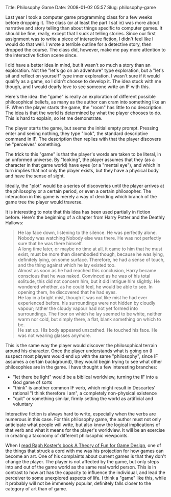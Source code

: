 Title: Philosophy Game
Date: 2008-01-02 05:57
Slug: philosophy-game

Last year I took a computer game programming class for a few weeks
before dropping it. The class (or at least the part I sat in) was more
about narrative and story telling than about things specific to computer
games. It should be fine, really, except that I suck at telling stories.
Since our first assignment was to write a piece of interactive fiction,
I didn't feel like I would do that well. I wrote a terrible outline for
a detective story, then dropped the course. The class did, however, make
me pay more attention to the interactive fiction scene since.

I did have a better idea in mind, but it wasn't so much a story than an
exploration. Not the "let's go on an adventure" type exploration, but a
"let's sit and reflect on yourself" type inner exploration. I wasn't
sure if it would qualify as a game, so I didn't choose to develop it.
The idea stuck with me though, and I would dearly love to see someone
write an IF with this.

Here's the idea: the "game" is really an exploration of different
possible philosophical beliefs, as many as the author can cram into
something like an IF. When the player starts the game, the "room" has
little to no description. The idea is that the world is determined by
what the player chooses to do. This is hard to explain, so let me
demonstrate.

The player starts the game, but seems the initial empty prompt. Pressing
enter and seeing nothing, they type "look", the standard descriptive
command in IF. The description then replies with that the player
discovers he "perceives" something.

The trick to this "game" is that the player's words are taken to be
literal, in an unformed universe. By "looking", the player assumes that
they (as a character in that game world) have eyes (or a "mental eye"),
and which in turn implies that not only the player exists, but they have
a physical body and have the sense of sight.

Ideally, the "plot" would be a series of discoveries until the player
arrives at the philosophy or a certain period, or even a certain
philosopher. The interaction in this game is merely a way of deciding
which branch of the game tree the player would traverse.

It is interesting to note that this idea has been used partially in
fiction before. Here's the beginning of a chapter from Harry Potter and
the Deathly Hallows:  

> He lay face down, listening to the silence. He was perfectly alone.
> Nobody was watching Nobody else was there. He was not perfectly sure
> that he was there himself.  
> A long time later, or maybe no time at all, it came to him that he
> must exist, must be more than disembodied though, because he was
> lying, definitely lying, on some surface. Therefore, he had a sense of
> touch, and the thing against which he lay existed too.  
> Almost as soon as he had reached this conclusion, Harry became
> conscious that he was naked. Convinced as he was of his total
> solitude, this did not concern him, but it did intrigue him slightly.
> He wondered whether, as he could feel, he would be able to see. In
> opening them, he discovered that he had eyes.  
> He lay in a bright mist, though it was not like mist he had ever
> experienced before. his surroundings were not hidden by cloudly
> vapour; rather the cloudy vapour had not yet formed into surroundings.
> The floor on which he lay seemed to be white, neither warm nor cold,
> but simply there, a flat, blank something on which to be.  
> He sat up. His body appeared unscathed. He touched his face. He was
> not wearing glasses anymore.
> </p>

This is the same way the player would discover the philosophical terrain
around his character. Once the player understands what is going on (I
suspect most players would end up with the same "philosophy", since IF
assumes a certain background), they would begin trying to see what other
philosophies are in the game. I have thought a few interesting branches:

-   "let there be light" would be a biblical worldview, turning the IF
    into a God game of sorts
-   "think" is another common IF verb, which might result in Descartes'
    rational "I think therefore I am", a completely non-physical
    existence
-   "quit" or something similar, firmly setting the world as artificial
    and voluntary

Interactive fiction is always hard to write, especially when the verbs
are numerous in this case. For this philosophy game, the author must not
only anticipate what people will write, but also know the logical
implications of that verb and what it means for the player's worldview.
It will be an exercise in creating a taxonomy of different philosophic
viewpoints.

When I [read Raph Koster's book A Theory of Fun for Game
Design](http://justinnhli.com/posts/2007/11/fun-in-games.html), one of
the things that struck a cord with me was his projection for how games
can become an art. One of his complaints about current games is that
they don't change the player. The player is not affected by the game,
but only steps into and out of the game world as the same real world
person. This is in contrast to how art has the capacity to influence the
individual, and lead the perceiver to some unexplored aspects of life. I
think a "game" like this, while it probably will not be immensely
popular, definitely falls closer to the category of art than of game.

